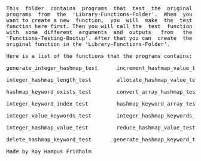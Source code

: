 
<pre>
This  folder  contains  programs  that  test  the  original
programs  from  the  'Library-Functions-Folder'.  When  you
want to create a new  function,  you  will  make  the  test
function here first. Then you will call the  test  function
with  some  different  arguments  and  outputs   from   the
'Functions-Testing-Bootup'. After that you can  create  the
original function in the 'Library-Functions-Folder'.

Here is a list of the functions that the programs contains:

generate_integer_hashmap_test      increment_hashmap_value_test

integer_hashmap_length_test        allocate_hashmap_value_test

hashmap_keyword_exists_test        convert_array_hashmap_test

integer_keyword_index_test         hashmap_keyword_array_test

integer_value_keywords_test        integer_hashmap_keywords_test

integer_hashmap_value_test         reduce_hashmap_value_test

delete_hashmap_keyword_test       generate_hashmap_keyword_test

Made by Roy Hampus Fridholm
</pre>
